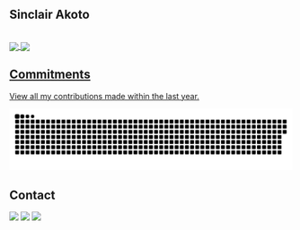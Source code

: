 ## Sinclair Akoto
</br>

 <div>
  <a href="https://github.com/SinclairPythonAkoto">
   <img align="center" height="170" src="https://github-readme-stats.vercel.app/api/top-langs/?username=SinclairPythonAkoto&layout=compact&langs_count=16&theme=dracula"/>
  <img align="center" src="https://github-readme-stats.vercel.app/api?username=SinclairPythonAkoto&show_icons=true&theme=dracula&include_all_commits=true&count_private=true&hide=issues"/>
</div>
 
 ## Commitments
 <p>View all my contributions made within the last year.</p>
<a href=#><img src="contributions.svg"></a>
   
</br>

## Contact 
<div> 
  <a href="https://www.linkedin.com/in/sinclair-akoto-a6997a146/" target="_blank"><img src="https://img.shields.io/badge/-LinkedIn-%230077B5?style=for-the-badge&logo=linkedin&logoColor=white" target="_blank"></a> 
  <a href="https://twitter.com/SinclairPython" target="_blank"><img src="https://img.shields.io/badge/-Twitter-%23EA4335?style=for-the-badge&logo=youtube&logoColor=white" target="_blank"></a>
  <a href = "mailto: SinclairAkoto@gmail.com"><img src="https://img.shields.io/badge/-Gmail-%23333?style=for-the-badge&logo=gmail&logoColor=white" target="_blank"></a>
 </br>
</br> 
</div>

